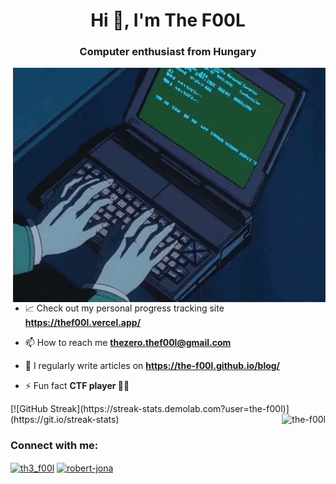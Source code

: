 <!--
**The-F00L/The-F00L** is a ✨ _special_ ✨ repository because its `README.md` (this file) appears on your GitHub profile.
<!-- Last update: 2022.aug.30. -->
<h1 align="center">Hi 👋, I'm The F00L</h1>
<h3 align="center">Computer enthusiast from Hungary</h3>

<img hight="400" width="500" alt="GIF" align="right" src="https://raw.githubusercontent.com/The-F00L/The-F00L/main/typing_gif.gif">

- 📈 Check out my personal progress tracking site **https://thef00l.vercel.app/**

- 📫 How to reach me **thezero.thef00l@gmail.com**

- 📝 I regularly write articles on **https://the-f00l.github.io/blog/**

- ⚡ Fun fact **CTF player 👨‍💻**

<p>
  [![GitHub Streak](https://streak-stats.demolab.com?user=the-f00l)](https://git.io/streak-stats)
  <img align="right" src="https://streak-stats.demolab.com/?user=the-f00l" alt="the-f00l" />
</p>

<h3 align="left">Connect with me:</h3>
<p align="left">
<a href="https://twitter.com/th3_f00l" target="blank"><img align="center" src="https://cdn.jsdelivr.net/npm/simple-icons@3.0.1/icons/twitter.svg" alt="th3_f00l" height="30" width="40" /></a>
<a href="https://linkedin.com/in/robert-jona" target="blank"><img align="center" src="https://cdn.jsdelivr.net/npm/simple-icons@3.0.1/icons/linkedin.svg" alt="robert-jona" height="30" width="40" /></a>
</p>
